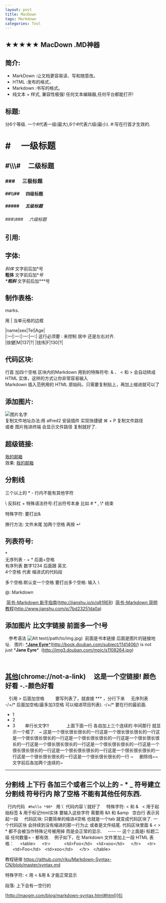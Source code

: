 ```yaml
---
layout: post
title: MacDown
tags: Markdown 
categories: Tool
---
```

## ★★★★★ MacDown .MD神器
## 简介:
* MarkDown :让文档更容易读、写和随意改。  
* HTML     :发布的格式，
* Markdown :书写的格式。
* 纯文本 + 样式, 兼容性极强! 任何文本编辑器,任何平台都能打开!   


## 标题:
分6个等级. 一个#代表一级(最大),6个#代表六级(最小).   #:写在行首才生效的. 

# \#&nbsp;&nbsp;&nbsp;&nbsp;&nbsp;一级标题
## \#\\\\\\#&nbsp;&nbsp;&nbsp;&nbsp;&nbsp;二级标题
### \#\#\#&nbsp;&nbsp;&nbsp;&nbsp;&nbsp;&nbsp;三极标题
#### \#\#\\\\#\#&nbsp;&nbsp;&nbsp;&nbsp;&nbsp;&nbsp;四级标题
##### \#\#\#\#\#&nbsp;&nbsp;&nbsp;&nbsp;&nbsp;&nbsp;五级标题
###### \#\#\#\\#\#\#&nbsp;&nbsp;&nbsp;&nbsp;&nbsp;六级标题  


## 引用:



## 字体:
*斜体*  文字前后加\*号  
**粗体** 文字前后加\**号  
**\*粗斜*** 文字前后加\*\*\*号  



## 制作表格:

marks.

用 | 当单元格的边框

|name|sex|Tel|Age|  
|:—|:—:|:—:|—:|        这行必须要   : 来控制 居中 还是左右对齐.  
|徐健|M|137|?|
|钱伟|F|130|?|



## 代码区块:

行首 加四个空格 
区块内的Markdown 用到的特殊符号: & 、 \< 和 \> 会自动转成 HTML 实体，这样的方式让你非常容易输入  
Markdown 插入范例用的 HTML 原始码，只需要复制贴上，再加上缩进就可以了




## 添加图片:
![图片名字][image-1]  
复制文件地址办法:用 alfred2 安装插件  实现快捷键 ⌘ + P 复制文件路径  
或者 图片拖进终端  会显示文件路径 复制就好了.




## 超级链接:

[我的邮箱][1]  
效果:  [我的邮箱][2]  



## 分割线
三个以上的 \* -   行内不能有其他字符


\\ 反斜杠 + 特殊语法符号:打出符号本身        比如 # \* ,   \\\* 结束

特殊字符: 要打出&  


换行方法: 文件末尾 加两个空格  再按 ↵

  
## 列表符号:
\*  
无序列表 - + \* 后面+空格  
有序列表 数字1234 后面跟 英文.  
4个空格 代表 缩进式的代码段  

多个空格:默认变一个空格 
要打出多个空格: 输入 \\&nbsp;



\@: Markdown

 [简书-Markdown 新手指南]()(http://jianshu.io/p/q81RER)
 [简书-Markdown 简明教程]()(http://www.jianshu.com/p/7bd23251da0a)
  


## 添加图片 比文字链接 前面多一个!号
 
 参考语法 ![Alt text]()(/path/to/img.jpg)
 前面是书本链接 后面是图片的链接地址. 
 图片: [***Jane Eyre**\*]()(http://book.douban.com/subject/1141406/) is not just ***Jane Eyre**\*
 ![]()(http://img3.douban.com/mpic/s1108264.jpg)
 

 
 
## [其他]()(chrome://not-a-link)　 这是一个空链接! 颜色好看 -.-颜色好看
 
 引用 &gt; 后面加空格   
 
 
 要写列表了，就直接 \*\*\* ，分行下来
 
  无序列表 -/+/* 后面加空格(最多加3空格 可以缩进项目列表). -/+/* 要在行的最前面. 
- 1
- 2
- 3
	 
	 
	 
 单行长文字!!　　　　上面下面一行 各自加上三个连续的  中间那行 就显示一个框了.
 
\~
这是一个很长很长很长的一行这是一个很长很长很长的一行这是一个很长很长很长的一行这是一个很长很长很长的一行这是一个很长很长很长的一行这是一个很长很长很长的一行这是一个很长很长很长的一行这是一个很长很长很长的一行这是一个很长很长很长的一行这是一个很长很长很长的一行这是一个很长很长很长的一行这是一个很长很长很长的一行
\~
 
 
删除线\~\~ 文字前后各加两个连续的\~ 
 
 
---
分割线 上下行 各加三个或者三个以上的 - \* \_ 符号建立分割线 符号行内 除了空格 不能有其他任何东西.   
---
 
行内代码 ` #hello *90* ` 用 \\\` 代码内容 \\\`就好了
 
 
特殊字符: &lt; 和 &amp;  
&lt; 用于起始标签
&amp; 用于标记html实体 要输入这些字符 需要用 &amp;lt 和 &amp;amp
 
空白行 表示另起一段
 
 
代码区块: 只要简单的缩进4空格 也就是一个tab 就变成代码区块了. 一个代码区块 会持续到没有缩进的那一行为止 或者是文件结尾.
代码区块里面 &amp; &lt; &gt; \* 都不会被当作特殊记号被用掉 而是会正常的显示.
 
 
\---- -- 这个上面是i 标题二级 任何数量= - 都有效.
 
 例子如下，在 Markdown 文件里加上一段 HTML 表格：
 
 
&lt;table&gt;
    &lt;tr&gt;  
        &lt;td&gt;Foo&lt;/td&gt;
  &lt;td&gt;xoo&lt;/td&gt;
    &lt;/tr&gt;
    &lt;tr&gt;  
        &lt;td&gt;Foo&lt;/td&gt;
  &lt;td&gt;xoo&lt;/td&gt;
    &lt;/tr&gt;
 
&lt;/table&gt;
 

教程链接   https://github.com/riku/Markdown-Syntax-CN/blob/master/syntax.md  

特殊字符:   \< 用 &lt;     &用 &amp;   才能正常显示

段落:   上下会有一空行的


[http://maogm.com/blog/markdown-syntax.html#html][6]



[1]:	xujian0219@126.com
[2]:	xujian0219@126.com
[6]:	http://maogm.com/blog/markdown-syntax.html#html

[image-1]:	/Users/v/Desktop/Pic/JB0XRv0.png
